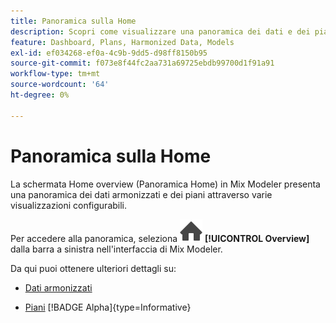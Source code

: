 ```yaml
---
title: Panoramica sulla Home
description: Scopri come visualizzare una panoramica dei dati e dei piani armonizzati in Mix Modeler.
feature: Dashboard, Plans, Harmonized Data, Models
exl-id: ef034268-ef0a-4c9b-9dd5-d98ff8150b95
source-git-commit: f073e8f44fc2aa731a69725ebdb99700d1f91a91
workflow-type: tm+mt
source-wordcount: '64'
ht-degree: 0%

---
```


# Panoramica sulla Home


La schermata Home overview (Panoramica Home) in Mix Modeler presenta una panoramica dei dati armonizzati e dei piani attraverso varie visualizzazioni configurabili.

Per accedere alla panoramica, seleziona ![Home](/help/assets/icons/Home.svg) **[!UICONTROL Overview]** dalla barra a sinistra nell&#39;interfaccia di Mix Modeler.

Da qui puoi ottenere ulteriori dettagli su:

* [Dati armonizzati](harmonized-data.md)

* [Piani](plans.md) [!BADGE Alpha]{type=Informative}
